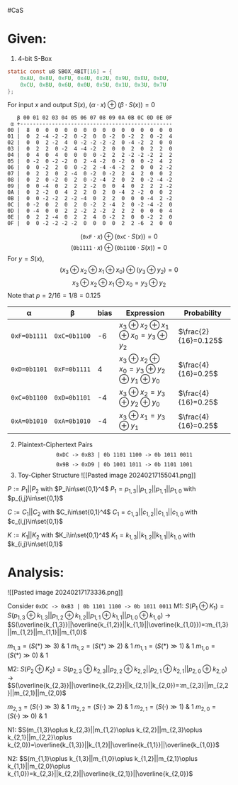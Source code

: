 #CaS

# Given:
1. 4-bit S-Box
```c
static const u8 SBOX_4BIT[16] = {
	0xAU, 0x8U, 0xFU, 0x4U, 0x2U, 0x9U, 0xEU, 0xDU,
	0xCU, 0xBU, 0x6U, 0x0U, 0x5U, 0x1U, 0x3U, 0x7U
};
```

For input $x$ and output $S(x)$, $(\alpha\cdot x)\oplus(\beta\cdot S(x))=0$
```text
   β 00 01 02 03 04 05 06 07 08 09 0A 0B 0C 0D 0E 0F 
 α +------------------------------------------------
00 |  8  0  0  0  0  0  0  0  0  0  0  0  0  0  0  0 
01 |  0  2 -4 -2 -2  0 -2  0  0 -2  0 -2  2  0 -2  4 
02 |  0  0  2 -2  4  0 -2 -2 -2 -2  0 -4 -2  2  0  0 
03 |  0  2  2  0 -2  4 -4 -2  2  0  0  2  0  2  2  0 
04 |  0  4  0  4  0  0  0  0 -2  2  2 -2 -2 -2  2  2 
05 |  0 -2  0 -2 -2  0  2 -4 -2  0 -2  0  0 -2  4  2 
06 |  0  0 -2  2  0  0 -2  2 -4 -4 -2  2  0  0  2 -2 
07 |  0  2  2  0  2 -4  0 -2  0 -2  2  4  2  0  0  2 
08 |  0  2  0 -2  0  2  0 -2 -4  2  0  2  0 -2 -4 -2 
09 |  0  0 -4  0  2  2  2 -2  0  0  4  0  2  2  2 -2 
0A |  0  2 -2  0  4  2  2  0  2  0 -4  2 -2  0  0  2 
0B |  0  0 -2 -2  2 -2 -4  0  2  2  0  0  0 -4  2 -2 
0C |  0 -2  0  2  0  2  0 -2  2 -4  2  0 -2 -4 -2  0 
0D |  0 -4  0  0  2  2 -2  2 -2  2  2  2  0  0  0  4 
0E |  0  2  2 -4  0  2  2  4  0 -2  2  0  0 -2  2  0 
0F |  0  0 -2 -2 -2 -2  0  0  0  0  2  2 -6  2  0  0
```
$$
(\texttt{0xF}\cdot x)\oplus(\texttt{0xC}\cdot S(x))=0
$$
$$
(\texttt{0b1111}\cdot x)\oplus(\texttt{0b1100}\cdot S(x))=0
$$
For $y=S(x)$,
$$
(x_3\oplus x_2\oplus x_1\oplus x_0)\oplus (y_3\oplus y_2)=0
$$
$$
x_3\oplus x_2\oplus x_1\oplus x_0=y_3\oplus y_2
$$
Note that $p=2/16=1/8=0.125$

| α | β | bias | Expression | Probability |
| ---- | ---- | ---- | ---- | ---- |
| $\texttt{0xF=0b1111}$ | $\texttt{0xC=0b1100}$ | -6 | $x_3\oplus x_2\oplus x_1\oplus x_0=y_3\oplus y_2$ | $\frac{2}{16}=0.125$ |
| $\texttt{0xD=0b1101}$ | $\texttt{0xF=0b1111}$ | 4 | $x_3\oplus x_2\oplus x_0=y_3\oplus y_2\oplus y_1\oplus y_0$ | $\frac{4}{16}=0.25$ |
| $\texttt{0xC=0b1100}$ | $\texttt{0xD=0b1101}$ | -4 | $x_3\oplus x_2=y_3\oplus y_2\oplus y_0$ | $\frac{4}{16}=0.25$ |
| $\texttt{0xA=0b1010}$ | $\texttt{0xA=0b1010}$ | -4 | $x_3\oplus x_1=y_3\oplus y_1$ | $\frac{4}{16}=0.25$ |

2. Plaintext-Ciphertext Pairs
$$
\texttt{0xDC -> 0xB3 | 0b 1101 1100 -> 0b 1011 0011}
$$
$$
\texttt{0x9B -> 0xD9 | 0b 1001 1011 -> 0b 1101 1001}
$$
3. Toy-Cipher Structure
![[Pasted image 20240217155041.png]]

$P := P_1|| P_2$ with $P_i\in\set{0,1}^4$
$P_1=p_{1,3}||p_{1,2}||p_{1,1}||p_{1,0}$ with $p_{i,j}\in\set{0,1}$

$C := C_1|| C_2$ with $C_i\in\set{0,1}^4$
$C_1=c_{1,3}||c_{1,2}||c_{1,1}||c_{1,0}$ with $c_{i,j}\in\set{0,1}$

$K := K_1||K_2$ with $K_i\in\set{0,1}^4$
$K_1=k_{1,3}||k_{1,2}||k_{1,1}||k_{1,0}$ with $k_{i,j}\in\set{0,1}$


# Analysis:
![[Pasted image 20240217173336.png]]

Consider $\texttt{0xDC -> 0xB3 | 0b 1101 1100 -> 0b 1011 0011}$
M1: $S(P_1\oplus K_1)=S(p_{1,3}\oplus k_{1,3}||p_{1,2}\oplus k_{1,2}||p_{1,1}\oplus k_{1,1}||p_{1,0}\oplus k_{1,0})$
-> $S(\overline{k_{1,3}}||\overline{k_{1,2}}||k_{1,1}||\overline{k_{1,0}})=:m_{1,3}||m_{1,2}||m_{1,1}||m_{1,0}$

$m_{1,3} = (S(*) \gg 3)\ \&\ 1$
$m_{1,2} = (S(*) \gg 2)\ \&\ 1$
$m_{1,1} = (S(*) \gg 1)\ \&\ 1$
$m_{1,0} = (S(*) \gg 0)\ \&\ 1$

M2: $S(P_2\oplus K_2)=S(p_{2,3}\oplus k_{2,3}||p_{2,2}\oplus k_{2,2}||p_{2,1}\oplus k_{2,1}||p_{2,0}\oplus k_{2,0})$
-> $S(\overline{k_{2,3}}||\overline{k_{2,2}}||k_{2,1}||k_{2,0})=:m_{2,3}||m_{2,2}||m_{2,1}||m_{2,0}$

$m_{2,3} = (S(\cdot) \gg 3)\ \&\ 1$
$m_{2,2} = (S(\cdot) \gg 2)\ \&\ 1$
$m_{2,1} = (S(\cdot) \gg 1)\ \&\ 1$
$m_{2,0} = (S(\cdot) \gg 0)\ \&\ 1$

N1: $S(m_{1,3}\oplus k_{2,3}||m_{1,2}\oplus k_{2,2}||m_{2,3}\oplus k_{2,1}||m_{2,2}\oplus k_{2,0})=\overline{k_{1,3}}||k_{1,2}||\overline{k_{1,1}}||\overline{k_{1,0}}$

N2: $S(m_{1,1}\oplus k_{1,3}||m_{1,0}\oplus k_{1,2}||m_{2,1}\oplus k_{1,1}||m_{2,0}\oplus k_{1,0})=k_{2,3}||k_{2,2}||\overline{k_{2,1}}||\overline{k_{2,0}}$


